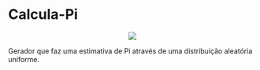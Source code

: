 <h1>Calcula-Pi</h1>
<p align="center">
<img src="http://img.shields.io/static/v1?label=STATUS&message=EM%20DESENVOLVIMENTO&color=GREEN&style=for-the-badge"/>
</p>
Gerador que faz uma estimativa de Pi através de uma distribuição aleatória uniforme.
